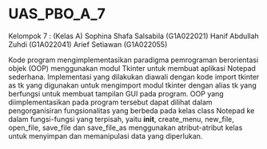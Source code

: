 # UAS_PBO_A_7
Kelompok 7 : (Kelas A) 
Sophina Shafa Salsabila (G1A022021) 
Hanif Abdullah Zuhdi (G1A022041) 
Arief Setiawan (G1A022055)

Kode program mengimplementasikan paradigma pemrograman berorientasi objek (OOP) menggunakan modul Tkinter untuk membuat aplikasi Notepad sederhana. Implementasi yang dilakukan diawali dengan kode import tkinter as tk yang digunakan untuk mengimport modul tkinter dengan alias tk yang berfungsi untuk membuat tampilan GUI pada program. OOP yang diimplementasikan pada program tersebut dapat dilihat dalam pengorganisiran fungsionalitas yang berbeda pada kelas class Notepad ke dalam fungsi-fungsi yang terpisah, yaitu  __init__, create_menu, new_file, open_file, save_file dan save_file_as menggunakan atribut-atribut kelas untuk menyimpan dan memanipulasi data yang diperlukan.

